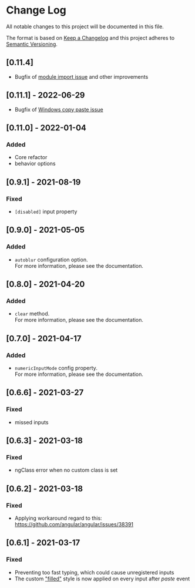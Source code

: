 # Change Log

All notable changes to this project will be documented in this file.

The format is based on [Keep a Changelog](http://keepachangelog.com/)
and this project adheres to [Semantic Versioning](http://semver.org/).
## [0.11.4]

- Bugfix of [module import issue](https://github.com/pkovzz/ngx-otp-input/issues/16) and other improvements

## [0.11.1] - 2022-06-29

- Bugfix of [Windows copy paste issue](https://github.com/k2peter/ngx-otp-input/issues/11)

## [0.11.0] - 2022-01-04

### Added

- Core refactor
- behavior options

## [0.9.1] - 2021-08-19

### Fixed

- `[disabled]` input property

## [0.9.0] - 2021-05-05

### Added

- `autoblur` configuration option.  
  For more information, please see the documentation.

## [0.8.0] - 2021-04-20

### Added

- `clear` method.  
  For more information, please see the documentation.

## [0.7.0] - 2021-04-17

### Added

- `numericInputMode` config property.  
  For more information, please see the documentation.

## [0.6.6] - 2021-03-27

### Fixed

- missed inputs

## [0.6.3] - 2021-03-18

### Fixed

- ngClass error when no custom class is set

## [0.6.2] - 2021-03-18

### Fixed

- Applying workaround regard to this: https://github.com/angular/angular/issues/38391

## [0.6.1] - 2021-03-17

### Fixed

- Preventing too fast typing, which could cause unregistered inputs
- The custom ["filled"](https://github.com/pkovzz/ngx-otp-input#inputfilled)
  style is now applied on every input after _paste_ event
